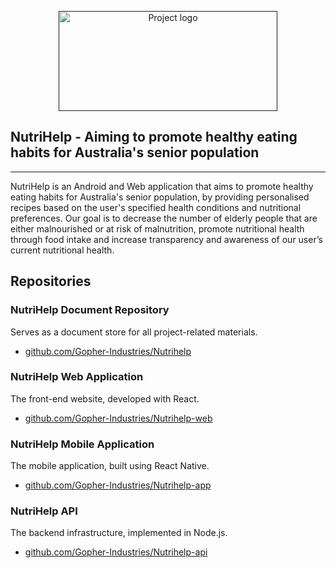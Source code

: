 <p align="center">
  <a href="" rel="noopener">
    <img width="350px" height="160px" src="https://i.imgur.com/UAoO8sl.png" alt="Project logo">
  </a>
</p>

## NutriHelp - Aiming to promote healthy eating habits for Australia's senior population

---

NutriHelp is an Android and Web application that aims to promote healthy eating habits for Australia's senior population,
by providing personalised recipes based on the user's specified health conditions and nutritional preferences.
Our goal is to decrease the number of elderly people that are either malnourished or at risk of malnutrition,
promote nutritional health through food intake and increase transparency and awareness of our user’s current nutritional health.

## Repositories

### NutriHelp Document Repository
Serves as a document store for all project-related materials.

- [github.com/Gopher-Industries/Nutrihelp](https://github.com/Gopher-Industries/Nutrihelp)

### NutriHelp Web Application
The front-end website, developed with React.

- [github.com/Gopher-Industries/Nutrihelp-web](https://github.com/Gopher-Industries/Nutrihelp-web)

### NutriHelp Mobile Application
The mobile application, built using React Native.

- [github.com/Gopher-Industries/Nutrihelp-app](https://github.com/Gopher-Industries/Nutrihelp-app)

### NutriHelp API
The backend infrastructure, implemented in Node.js.
- [github.com/Gopher-Industries/Nutrihelp-api](https://github.com/Gopher-Industries/Nutrihelp-api)
